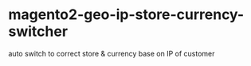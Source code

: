 # magento2-geo-ip-store-currency-switcher
auto switch to correct store &amp; currency base on IP of customer
